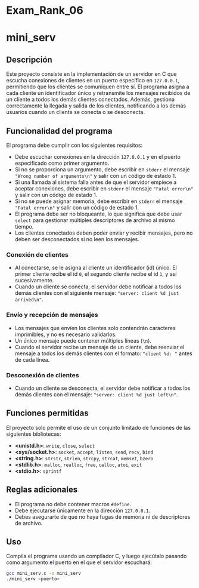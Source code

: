 # Exam_Rank_06
# mini_serv

## Descripción

Este proyecto consiste en la implementación de un servidor en C que escucha conexiones de clientes en un puerto específico en `127.0.0.1`, permitiendo que los clientes se comuniquen entre sí. El programa asigna a cada cliente un identificador único y retransmite los mensajes recibidos de un cliente a todos los demás clientes conectados. Además, gestiona correctamente la llegada y salida de los clientes, notificando a los demás usuarios cuando un cliente se conecta o se desconecta.

## Funcionalidad del programa

El programa debe cumplir con los siguientes requisitos:

- Debe escuchar conexiones en la dirección `127.0.0.1` y en el puerto especificado como primer argumento.
- Si no se proporciona un argumento, debe escribir en `stderr` el mensaje `"Wrong number of arguments\n"` y salir con un código de estado 1.
- Si una llamada al sistema falla antes de que el servidor empiece a aceptar conexiones, debe escribir en `stderr` el mensaje `"Fatal error\n"` y salir con un código de estado 1.
- Si no se puede asignar memoria, debe escribir en `stderr` el mensaje `"Fatal error\n"` y salir con un código de estado 1.
- El programa debe ser no bloqueante, lo que significa que debe usar `select` para gestionar múltiples descriptores de archivo al mismo tiempo.
- Los clientes conectados deben poder enviar y recibir mensajes, pero no deben ser desconectados si no leen los mensajes.

### Conexión de clientes

- Al conectarse, se le asigna al cliente un identificador (id) único. El primer cliente recibe el id `0`, el segundo cliente recibe el id `1`, y así sucesivamente.
- Cuando un cliente se conecta, el servidor debe notificar a todos los demás clientes con el siguiente mensaje: `"server: client %d just arrived\n"`.

### Envío y recepción de mensajes

- Los mensajes que envíen los clientes solo contendrán caracteres imprimibles, y no es necesario validarlos.
- Un único mensaje puede contener múltiples líneas (`\n`).
- Cuando el servidor recibe un mensaje de un cliente, debe reenviar el mensaje a todos los demás clientes con el formato: `"client %d: "` antes de cada línea.

### Desconexión de clientes

- Cuando un cliente se desconecta, el servidor debe notificar a todos los demás clientes con el mensaje: `"server: client %d just left\n"`.

## Funciones permitidas

El proyecto solo permite el uso de un conjunto limitado de funciones de las siguientes bibliotecas:

- **<unistd.h>**: `write`, `close`, `select`
- **<sys/socket.h>**: `socket`, `accept`, `listen`, `send`, `recv`, `bind`
- **<string.h>**: `strstr`, `strlen`, `strcpy`, `strcat`, `memset`, `bzero`
- **<stdlib.h>**: `malloc`, `realloc`, `free`, `calloc`, `atoi`, `exit`
- **<stdio.h>**: `sprintf`

## Reglas adicionales

- El programa no debe contener macros `#define`.
- Debe ejecutarse únicamente en la dirección `127.0.0.1`.
- Debes asegurarte de que no haya fugas de memoria ni de descriptores de archivo.

## Uso

Compila el programa usando un compilador C, y luego ejecútalo pasando como argumento el puerto en el que el servidor escuchará:

```bash
gcc mini_serv.c -o mini_serv
./mini_serv <puerto>
